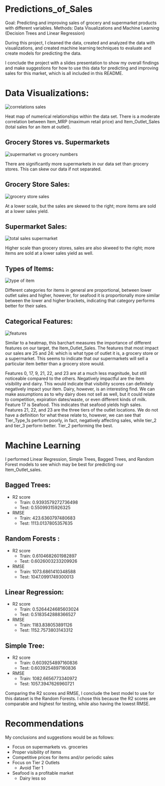 # Predictions_of_Sales
Goal: Predicting and improving sales of grocery and supermarket products with different variables. 
Methods: Data Visualizations and Machine Learning (Decision Trees and Linear Regression)

During this project, I cleaned the data, created and analyzed the data with visualizations, and created machine learning techniques to evaluate and create models for predicting the data. 

I conclude the project with a slides presentation to show my overall findings and make suggestions for how to use this data for predicting and improving sales for this market, which is all included in this README.

# Data Visualizations:

![correlations sales](https://user-images.githubusercontent.com/86759538/131196927-349517a4-f84c-46b2-ab83-d017e79d637d.png)

Heat map of numerical relationships within the data set. There is a moderate correlation between Item_MRP (maximum retail price) and Item_Outlet_Sales (total sales for an item at outlet).

## Grocery Stores vs. Supermarkets
![supermarket vs grocery numbers](https://user-images.githubusercontent.com/86759538/131197038-6459b98c-16cb-496f-af1c-62fde6cbadc8.png)

There are significantly more supermarkets in our data set than grocery stores. This can skew our data if not separated.

## Grocery Store Sales:
![grocery store sales](https://user-images.githubusercontent.com/86759538/131197012-fffa0955-74c0-4dff-b80b-0c2bd5ac66c7.png)

At a lower scale, but the sales are skewed to the right; more items are sold at a lower sales yield.

## Supermarket Sales:
![total sales supermarket](https://user-images.githubusercontent.com/86759538/131197141-90e81579-98d5-48d5-9f04-ad9714aeeb80.png)

Higher scale than grocery stores, sales are also skweed to the right; more items are sold at a lower sales yield as well.

## Types of Items:
![type of item](https://user-images.githubusercontent.com/86759538/131197189-4c5c7cdc-a9e0-437b-81c3-fe386fa5a877.png)

Different categories for items in general are proportional, between lower outlet sales and higher, however, for seafood it is proportionally more similar between the lower and higher brackets, indicating that category performs better for their sales.

## Categorical Features:
![features](https://user-images.githubusercontent.com/86759538/131197290-c57b6173-eaab-4194-9309-0f0b3f665723.PNG)

Similar to a heatmap, this barchart measures the importance of different features on our target, the Item_Outlet_Sales. The features that most impact our sales are 25 and 24: which is what type of outlet it is, a grocery store or a supermarket. This seems to indicate that our supermarkets will sell a particular item better than a grocery store would.

Features 0, 17, 9, 21, 22, and 23 are at a much less magnitude, but still noticeable compared to the others. Negatively impactful are the item visibility and dairy. This would indicate that visibility scores can definitely negatively impact your item. Dairy, however, is an interesting find. We can make assumptions as to why dairy does not sell as well, but it could relate to competition, expiration dates/waste, or even different kinds of milk. 
Feature 17 is Seafood. This indicates that seafood yields high sales.
Features 21, 22, and 23 are the three tiers of the outlet locations. We do not have a definition for what these relate to, however, we can see that Tier_Type_1s perform poorly, in fact, negatively affecting sales, while tier_2 and tier_3 perform better. Tier_2 performing the best.

# Machine Learning
I performed Linear Regression, Simple Trees, Bagged Trees, and Random Forest models to see which may be best for predicting our Item_Outlet_sales.

## Bagged Trees: 
* R2 score 
  * Train: 0.9393579272736498
  * Test: 0.55099315926325
* RMSE 
  * Train: 423.6360797480683 
  * Test: 1113.0137805357635

## Random Forests :
* R2 score 
  * Train: 0.6104682601982897
  * Test: 0.6026003233209926
* RMSE  
  * Train: 1073.6861410348588
  * Test: 1047.0991749300013
  
## Linear Regression:
* R2 score
  * Train: 0.5264424685603024
  * Test: 0.5183542888366527
* RMSE 
  * Train: 1183.838053891126
  * Test: 1152.7573803143312

## Simple Tree:
* R2  score 
  * Train: 0.6039254897160836
  * Test: 0.6039254897160836
* RMSE 
  * Train: 1082.6656773340972
  * Test: 1057.3947626960721

Comparing the R2 scores and RMSE, I conclude the best model to use for this dataset is the Random Forests. I chose this because the R2 scores are comparable and highest for testing, while also having the lowest RMSE.

# Recommendations
My conclusions and suggestions would be as follows:
* Focus on supermarkets vs. groceries
* Proper visibility of items
* Competitive prices for items and/or periodic sales
* Focus on Tier 2 Outlets 
  * Avoid Tier 1
* Seafood is a profitable market 
  * Dairy less so
